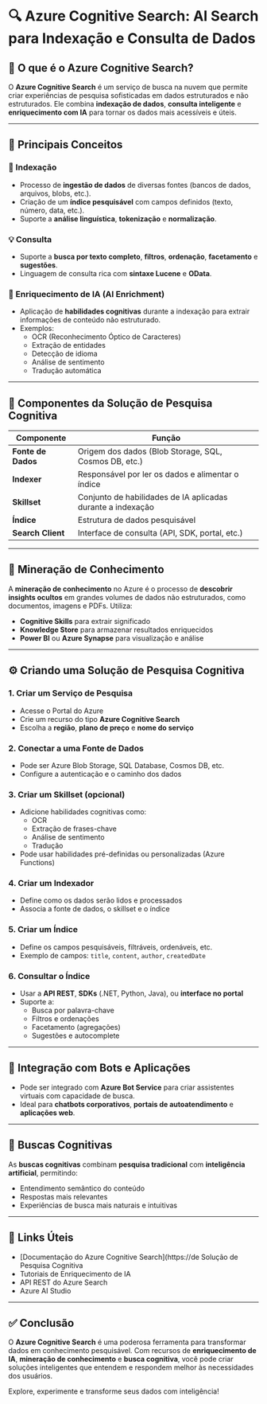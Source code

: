 # 🔍 Azure Cognitive Search: AI Search para Indexação e Consulta de Dados

## 📘 O que é o Azure Cognitive Search?

O **Azure Cognitive Search** é um serviço de busca na nuvem que permite criar experiências de pesquisa sofisticadas em dados estruturados e não estruturados. Ele combina **indexação de dados**, **consulta inteligente** e **enriquecimento com IA** para tornar os dados mais acessíveis e úteis.

---

## 🧠 Principais Conceitos

### 🔎 Indexação
- Processo de **ingestão de dados** de diversas fontes (bancos de dados, arquivos, blobs, etc.).
- Criação de um **índice pesquisável** com campos definidos (texto, número, data, etc.).
- Suporte a **análise linguística**, **tokenização** e **normalização**.

### 💡 Consulta
- Suporte a **busca por texto completo**, **filtros**, **ordenação**, **facetamento** e **sugestões**.
- Linguagem de consulta rica com **sintaxe Lucene** e **OData**.

### 🧠 Enriquecimento de IA (AI Enrichment)
- Aplicação de **habilidades cognitivas** durante a indexação para extrair informações de conteúdo não estruturado.
- Exemplos:
  - OCR (Reconhecimento Óptico de Caracteres)
  - Extração de entidades
  - Detecção de idioma
  - Análise de sentimento
  - Tradução automática

---

## 🧱 Componentes da Solução de Pesquisa Cognitiva

| Componente              | Função                                                                 |
|-------------------------|------------------------------------------------------------------------|
| **Fonte de Dados**      | Origem dos dados (Blob Storage, SQL, Cosmos DB, etc.)                  |
| **Indexer**             | Responsável por ler os dados e alimentar o índice                      |
| **Skillset**            | Conjunto de habilidades de IA aplicadas durante a indexação            |
| **Índice**              | Estrutura de dados pesquisável                                         |
| **Search Client**       | Interface de consulta (API, SDK, portal, etc.)                         |

---

## 🧠 Mineração de Conhecimento

A **mineração de conhecimento** no Azure é o processo de **descobrir insights ocultos** em grandes volumes de dados não estruturados, como documentos, imagens e PDFs. Utiliza:

- **Cognitive Skills** para extrair significado
- **Knowledge Store** para armazenar resultados enriquecidos
- **Power BI** ou **Azure Synapse** para visualização e análise

---

## ⚙️ Criando uma Solução de Pesquisa Cognitiva

### 1. Criar um Serviço de Pesquisa
- Acesse o Portal do Azure
- Crie um recurso do tipo **Azure Cognitive Search**
- Escolha a **região**, **plano de preço** e **nome do serviço**

### 2. Conectar a uma Fonte de Dados
- Pode ser Azure Blob Storage, SQL Database, Cosmos DB, etc.
- Configure a autenticação e o caminho dos dados

### 3. Criar um Skillset (opcional)
- Adicione habilidades cognitivas como:
  - OCR
  - Extração de frases-chave
  - Análise de sentimento
  - Tradução
- Pode usar habilidades pré-definidas ou personalizadas (Azure Functions)

### 4. Criar um Indexador
- Define como os dados serão lidos e processados
- Associa a fonte de dados, o skillset e o índice

### 5. Criar um Índice
- Define os campos pesquisáveis, filtráveis, ordenáveis, etc.
- Exemplo de campos: `title`, `content`, `author`, `createdDate`

### 6. Consultar o Índice
- Usar a **API REST**, **SDKs** (.NET, Python, Java), ou **interface no portal**
- Suporte a:
  - Busca por palavra-chave
  - Filtros e ordenações
  - Facetamento (agregações)
  - Sugestões e autocomplete

---

## 🤖 Integração com Bots e Aplicações

- Pode ser integrado com **Azure Bot Service** para criar assistentes virtuais com capacidade de busca.
- Ideal para **chatbots corporativos**, **portais de autoatendimento** e **aplicações web**.

---

## 🧠 Buscas Cognitivas

As **buscas cognitivas** combinam **pesquisa tradicional** com **inteligência artificial**, permitindo:

- Entendimento semântico do conteúdo
- Respostas mais relevantes
- Experiências de busca mais naturais e intuitivas

---

## 🔗 Links Úteis

- [Documentação do Azure Cognitive Search](https://de Solução de Pesquisa Cognitiva
- Tutoriais de Enriquecimento de IA
- API REST do Azure Search
- Azure AI Studio

---

## ✅ Conclusão

O **Azure Cognitive Search** é uma poderosa ferramenta para transformar dados em conhecimento pesquisável. Com recursos de **enriquecimento de IA**, **mineração de conhecimento** e **busca cognitiva**, você pode criar soluções inteligentes que entendem e respondem melhor às necessidades dos usuários.

Explore, experimente e transforme seus dados com inteligência!
